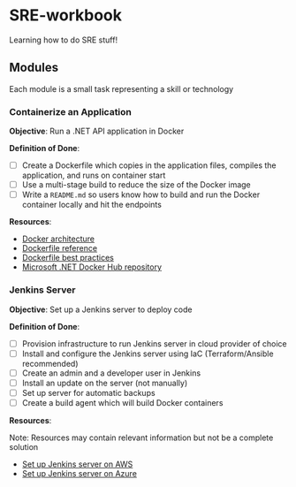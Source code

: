 # SRE-workbook

Learning how to do SRE stuff!

## Modules

Each module is a small task representing a skill or technology

### Containerize an Application

**Objective**: Run a .NET API application in Docker

**Definition of Done**:
- [ ] Create a Dockerfile which copies in the application files, compiles the application, and runs on container start
- [ ] Use a multi-stage build to reduce the size of the Docker image
- [ ] Write a `README.md` so users know how to build and run the Docker container locally and hit the endpoints

**Resources**:
- [Docker architecture](https://docs.docker.com/get-started/overview/#docker-architecture)
- [Dockerfile reference](https://docs.docker.com/engine/reference/builder/)
- [Dockerfile best practices](https://docs.docker.com/develop/develop-images/dockerfile_best-practices/)
- [Microsoft .NET Docker Hub repository](https://hub.docker.com/_/microsoft-dotnet/)

### Jenkins Server

**Objective**: Set up a Jenkins server to deploy code

**Definition of Done**:
- [ ] Provision infrastructure to run Jenkins server in cloud provider of choice
- [ ] Install and configure the Jenkins server using IaC (Terraform/Ansible recommended)
- [ ] Create an admin and a developer user in Jenkins
- [ ] Install an update on the server (not manually)
- [ ] Set up server for automatic backups
- [ ] Create a build agent which will build Docker containers

**Resources**:

Note: Resources may contain relevant information but not be a complete solution

- [Set up Jenkins server on AWS](https://aws.amazon.com/blogs/devops/setting-up-a-ci-cd-pipeline-by-integrating-jenkins-with-aws-codebuild-and-aws-codedeploy/)
- [Set up Jenkins server on Azure](https://docs.microsoft.com/en-us/azure/developer/jenkins/)

